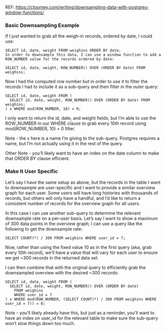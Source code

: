 REF: https://ctoomey.com/writing/downsampling-data-with-postgres-window-functions/

### Basic Downsampling Example
If I just wanted to grab all the weigh-in records, ordered by date, I could use:

````
SELECT id, date, weight FROM weighins ORDER BY date;
In order to downsample this data, I can use a window function to add a ROW_NUMBER value for the records ordered by date:
````

````
SELECT id, date, weight, ROW_NUMBER() OVER (ORDER BY date) FROM weighins;
````
Now I had the computed row number but in order to use it to filter the records I had to include it as a sub-query and then filter in the outer query:

````
SELECT id, date, weight FROM (
  SELECT id, date, weight, ROW_NUMBER() OVER (ORDER BY date) FROM weighins;
) x WHERE mod(ROW_NUMBER, 10) = 0;
````
I only want to return the id, date, and weight fields, but I’m able to use the ROW_NUMBER in our WHERE clause to grab every 10th record using mod(ROW_NUMBER, 10) = 0 filter.

Note - the x here is a name I’m giving to the sub-query. Postgres requires a name, but I’m not actually using it in the rest of the query.

Other Note - you’ll likely want to have an index on the date column to make that ORDER BY clause efficient.

### Make It User Specific
Let’s say I have the same setup as above, but the records in the table I want to downsample are user-specific and I want to provide a similar overview graph for each user. 
Some users will have long histories with thousands of records, but others will only have a handful, and I’d like to return a consistent number of records for the overview graph for all users.

In this case I can use another sub-query to determine the relevant downsample rate on a per-user basis. Let’s say I want to show a maximum of 300 data points in the overview graph; I can use a query like the following to get the downsample rate:
`````
SELECT COUNT(*) / 300 FROM weighins WHERE user_id = 7;
`````
Now, rather than using the fixed value 10 as in the first query (aka, grab every 10th record), we’ll have a value that will vary for each user to ensure we get ~300 records in the returned data set.

I can then combine that with the original query to efficiently grab the downsampled overview with the desired ~300 records:
`````
SELECT id, date, weight FROM (
  SELECT id, date, weight, ROW_NUMBER() OVER (ORDER BY date)
    FROM weighins
    WHERE user_id = 7
) x WHERE mod(ROW_NUMBER, (SELECT COUNT(*) / 300 FROM weighins WHERE user_id = 7)) = 0;
`````
Note - you’ll likely already have this, but just as a reminder, you’ll want to have an index on user_id for the relevant table to make sure the sub-query won’t slow things down too much.

